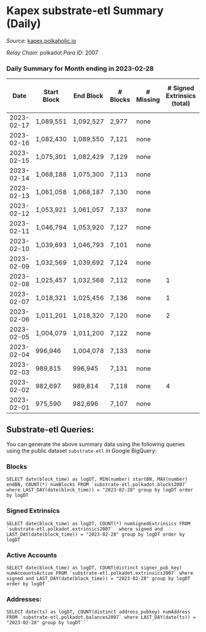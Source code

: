 # Kapex substrate-etl Summary (Daily)

_Source_: [kapex.polkaholic.io](https://kapex.polkaholic.io)

*Relay Chain*: polkadot
*Para ID*: 2007



### Daily Summary for Month ending in 2023-02-28


| Date | Start Block | End Block | # Blocks | # Missing | # Signed Extrinsics (total) | # Active Accounts | # Addresses with Balances | # Events | # Transfers | # XCM Transfers In | # XCM Transfers Out |
| ---- | ----------- | --------- | -------- | --------- | --------------------------- | ----------------- | ------------------------- | -------- | ----------- | ------------------ | ------------------- |
| 2023-02-17 | 1,089,551 | 1,092,527 | 2,977 | none  |  |  |  | 4 |   |   |   |
| 2023-02-16 | 1,082,430 | 1,089,550 | 7,121 | none  |  |  | 1,054 | 9,480 |   |   |   |
| 2023-02-15 | 1,075,301 | 1,082,429 | 7,129 | none  |  |  | 1,054 | 10,686 |   |   |   |
| 2023-02-14 | 1,068,188 | 1,075,300 | 7,113 | none  |  |  | 1,054 | 8,879 |   |   |   |
| 2023-02-13 | 1,061,058 | 1,068,187 | 7,130 | none  |  |  | 1,054 | 10,693 |   |   |   |
| 2023-02-12 | 1,053,921 | 1,061,057 | 7,137 | none  |  |  | 1,054 | 10,119 |   |   |   |
| 2023-02-11 | 1,046,794 | 1,053,920 | 7,127 | none  |  |  | 1,054 | 9,502 |   |   |   |
| 2023-02-10 | 1,039,693 | 1,046,793 | 7,101 | none  |  |  | 1,054 | 10,685 |   |   |   |
| 2023-02-09 | 1,032,569 | 1,039,692 | 7,124 | none  |  |  | 1,054 | 10,681 |   |   |   |
| 2023-02-08 | 1,025,457 | 1,032,568 | 7,112 | none  | 1 | 1 | 1,054 | 14,234 | 1  |   |   |
| 2023-02-07 | 1,018,321 | 1,025,456 | 7,136 | none  | 1 | 1 | 1,053 | 10,118 | 1  |   |   |
| 2023-02-06 | 1,011,201 | 1,018,320 | 7,120 | none  | 2 | 1 | 1,054 | 9,494 |   |   |   |
| 2023-02-05 | 1,004,079 | 1,011,200 | 7,122 | none  |  |  | 1,054 | 10,685 |   |   |   |
| 2023-02-04 | 996,946 | 1,004,078 | 7,133 | none  |  |  | 1,054 | 8,914 |   |   |   |
| 2023-02-03 | 989,815 | 996,945 | 7,131 | none  |  |  | 1,054 | 10,695 |   |   |   |
| 2023-02-02 | 982,697 | 989,814 | 7,118 | none  | 4 | 3 | 1,054 | 10,104 | 2  |   |   |
| 2023-02-01 | 975,590 | 982,696 | 7,107 | none  |  |  | 1,052 | 9,471 |   |   |   |

## Substrate-etl Queries:
You can generate the above summary data using the following queries using the public dataset `substrate-etl` in Google BigQuery:


### Blocks
```
SELECT date(block_time) as logDT, MIN(number) startBN, MAX(number) endBN, COUNT(*) numBlocks FROM `substrate-etl.polkadot.blocks2007`  where LAST_DAY(date(block_time)) = "2023-02-28" group by logDT order by logDT
```


### Signed Extrinsics
```
SELECT date(block_time) as logDT, COUNT(*) numSignedExtrinsics FROM `substrate-etl.polkadot.extrinsics2007`  where signed and LAST_DAY(date(block_time)) = "2023-02-28" group by logDT order by logDT
```


### Active Accounts
```
SELECT date(block_time) as logDT, COUNT(distinct signer_pub_key) numAccountsActive FROM `substrate-etl.polkadot.extrinsics2007` where signed and LAST_DAY(date(block_time)) = "2023-02-28" group by logDT order by logDT
```


### Addresses:
```
SELECT date(ts) as logDT, COUNT(distinct address_pubkey) numAddress FROM `substrate-etl.polkadot.balances2007` where LAST_DAY(date(ts)) = "2023-02-28" group by logDT```

